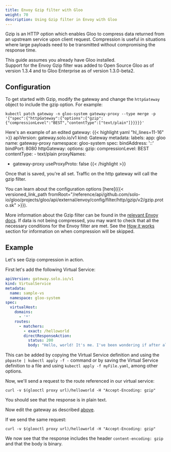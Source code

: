 ```yaml
---
title: Envoy Gzip filter with Gloo
weight: 70
description: Using Gzip filter in Envoy with Gloo
---
```


Gzip is an HTTP option which enables Gloo to compress data returned from an upstream service upon client request.
Compression is useful in situations where large payloads need to be transmitted without compromising the response time.

This guide assumes you already have Gloo installed.  
Support for the Envoy Gzip filter was added to Open Source Gloo as of version 1.3.4 and to Gloo Enterprise as of version 1.3.0-beta2.


## Configuration

To get started with Gzip, modify the gateway and change the `httpGateway` object to include the gzip option. For example:
```shell
kubectl patch gateway -n gloo-system gateway-proxy --type merge -p '{"spec":{"httpGateway":{"options":{"gzip":{"compressionLevel":"BEST","contentType":["text/plain"]}}}}}'
```

Here's an example of an edited gateway:
{{< highlight yaml "hl_lines=11-16" >}}
apiVersion: gateway.solo.io/v1
kind: Gateway
metadata:
  labels:
    app: gloo
  name: gateway-proxy
  namespace: gloo-system
spec:
  bindAddress: '::'
  bindPort: 8080
  httpGateway:
    options:
      gzip:
        compressionLevel: BEST
        contentType:
        - text/plain
  proxyNames:
  - gateway-proxy
  useProxyProto: false
{{< /highlight >}}

Once that is saved, you're all set. Traffic on the http gateway will call the gzip filter.

You can learn about the configuration options [here]({{< versioned_link_path fromRoot="/reference/api/github.com/solo-io/gloo/projects/gloo/api/external/envoy/config/filter/http/gzip/v2/gzip.proto.sk" >}}).

More information about the Gzip filter can be found in the [relevant Envoy docs](https://www.envoyproxy.io/docs/envoy/latest/configuration/http/http_filters/gzip_filter). If data is not being compressed, you may want to check that all the necessary conditions for the Envoy filter are met.
See the [How it works](https://www.envoyproxy.io/docs/envoy/latest/configuration/http/http_filters/gzip_filter#how-it-works)
section for information on when compression will be skipped.

## Example

Let's see Gzip compression in action.

First let's add the following Virtual Service:
```yaml
apiVersion: gateway.solo.io/v1
kind: VirtualService
metadata:
  name: sample-vs
  namespace: gloo-system
spec:
  virtualHost:
    domains:
      - '*'
    routes:
      - matchers:
        - exact: /helloworld
        directResponseAction:
          status: 200
          body: "Hello, world! It's me. I've been wondering if after all these years you'd like to meet."
```

This can be added by copying the Virtual Service definition and using the `pbpaste | kubectl apply -f -` command
or by saving the Virtual Service definition to a file and using `kubectl apply -f myFile.yaml`, among other options.

Now, we'll send a request to the route referenced in our virtual service:
```shell
curl -v $(glooctl proxy url)/helloworld -H "Accept-Encoding: gzip"
```
You should see that the response is in plain text.

Now edit the gateway as described [above](#configuration).

If we send the same request:
```shell
curl -v $(glooctl proxy url)/helloworld -H "Accept-Encoding: gzip"
```
We now see that the response includes the header `content-encoding: gzip` and that the body is binary.
